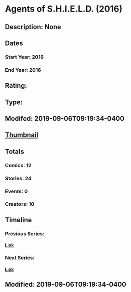 # Agents of S.H.I.E.L.D. (2016)
## Description: None
## Dates
### Start Year: 2016
### End Year: 2016
## Rating: 
## Type: 
## Modifed: 2019-09-06T09:19:34-0400
## [Thumbnail](http://i.annihil.us/u/prod/marvel/i/mg/6/f0/5693e36a7b94b.jpg)
## Totals
### Comics: 12
### Stories: 24
### Events: 0
### Creators: 10
## Timeline
### Previous Series: 
#### [Link]()
### Next Series: 
#### [Link]()
## Modified: 2019-09-06T09:19:34-0400
